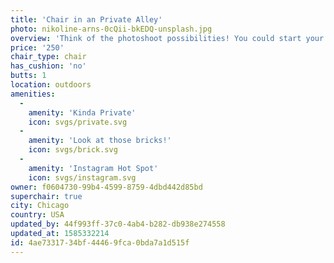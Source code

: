 ```yaml
---
title: 'Chair in an Private Alley'
photo: nikoline-arns-0cQii-bkEDQ-unsplash.jpg
overview: 'Think of the photoshoot possibilities! You could start your own Instagram revoluation sitting on this chair in this alley next to this rough brick wall. If this isn''t premium, I don''t know what is.'
price: '250'
chair_type: chair
has_cushion: 'no'
butts: 1
location: outdoors
amenities:
  -
    amenity: 'Kinda Private'
    icon: svgs/private.svg
  -
    amenity: 'Look at those bricks!'
    icon: svgs/brick.svg
  -
    amenity: 'Instagram Hot Spot'
    icon: svgs/instagram.svg
owner: f0604730-99b4-4599-8759-4dbd442d85bd
superchair: true
city: Chicago
country: USA
updated_by: 44f993ff-37c0-4ab4-b282-db938e274558
updated_at: 1585332214
id: 4ae73317-34bf-4446-9fca-0bda7a1d515f
---
```

